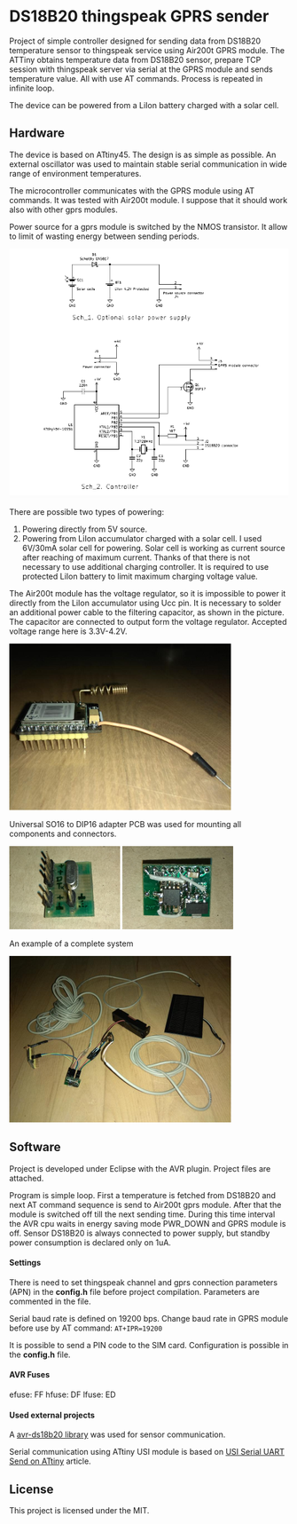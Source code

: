 # DS18B20 thingspeak GPRS sender 

Project of simple controller designed for sending data from DS18B20 temperature sensor to thingspeak service using Air200t GPRS module.
The ATTiny obtains temperature data from DS18B20 sensor, prepare TCP session with thingspeak server via serial at the GPRS module and sends temperature value. All with use AT commands. Process is repeated in infinite loop.

The device can be powered from a LiIon battery charged with a solar cell.


## Hardware

The device is based on ATtiny45. The design is as simple as possible. An external oscillator was used to maintain stable serial communication in wide range of environment temperatures.

The microcontroller communicates with the GPRS module using AT commands. It was tested with Air200t module. I suppose that it should work also with other gprs modules.

Power source for a gprs module is switched by the NMOS transistor. It allow to limit of wasting energy between sending periods. 

![device schema](schema.png)

There are possible two types of powering:
1. Powering directly from 5V source.
2. Powering from LiIon accumulator charged with a solar cell. I used 6V/30mA solar cell for powering. Solar cell is working as current source after reaching of maximum current. Thanks of that there is not necessary to use additional charging controller. It is required to use protected LiIon battery to limit maximum charging voltage value.

The Air200t module has the voltage regulator, so it is impossible to power it directly from the LiIon accumulator using Ucc pin. It is necessary to solder an additional power cable to the filtering capacitor, as shown in the picture. The capacitor are connected to output form the voltage regulator. Accepted voltage range here is 3.3V-4.2V. 

<img src="powering.jpg" width="400">


Universal SO16 to DIP16 adapter PCB was used for mounting all components and connectors. 

<img src="top.jpg" width="200">

<img src="bottom.jpg" width="200">


An example of a complete system

<img src="system.jpg" width="400">


## Software

Project is developed under Eclipse with the AVR plugin. Project files are attached.

Program is simple loop. First a temperature is fetched from DS18B20 and next AT command sequence is send to Air200t gprs module. After that the module is switched off till the next sending time.
During this time interval the AVR cpu waits in energy saving mode PWR_DOWN and GPRS module is off. Sensor DS18B20 is always connected to power supply, but standby power consumption is declared only on 1uA. 


#### Settings

There is need to set thingspeak channel and gprs connection parameters (APN) in the __config.h__ file before project compilation. Parameters are commented in the file.

Serial baud rate is defined on 19200 bps. Change baud rate in GPRS module before use by AT command:
`AT+IPR=19200`

It is possible to send a PIN code to the SIM card. Configuration is possible in the __config.h__ file.


#### AVR Fuses

efuse: FF
hfuse: DF
lfuse: ED


#### Used external projects

A [avr-ds18b20 library](https://github.com/Jacajack/avr-ds18b20) was used for sensor communication.

Serial communication using ATtiny USI module is based on [USI Serial UART Send on ATtiny](http://becomingmaker.com/usi-serial-send-attiny/) article.


## License

This project is licensed under the MIT.

